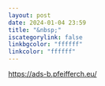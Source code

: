 ```yaml
---
layout: post
date: 2024-01-04 23:59
title: "&nbsp;"
iscategorylink: false
linkbgcolor: "ffffff"
linkcolor: "ffffff"
---
```

https://ads-b.pfeifferch.eu/
